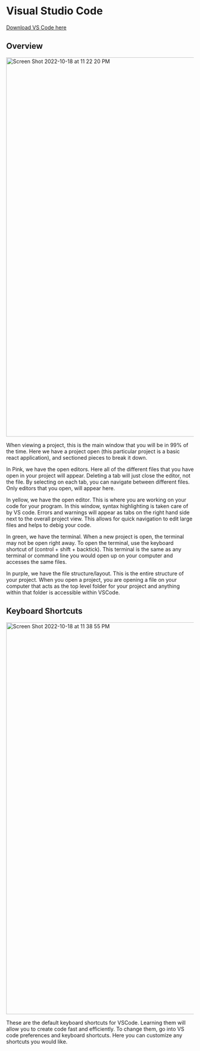 # Visual Studio Code

[Download VS Code here](https://code.visualstudio.com/download)

## Overview

<img width="1019" alt="Screen Shot 2022-10-18 at 11 22 20 PM" src="https://user-images.githubusercontent.com/59840208/196604101-b84f0735-03d4-4dee-b803-5863b0a2a702.png">

When viewing a project, this is the main window that you will be in 99% of the time.  Here we have a project open (this particular project is a basic react application), and sectioned pieces to break it down.

In Pink, we have the open editors.  Here all of the different files that you have open in your project will appear.  Deleting a tab will just close the editor, not the file.  By selecting on each tab, you can navigate between different files.  Only editors that you open, will appear here.

In yellow, we have the open editor.  This is where you are working on your code for your program.  In this window, syntax highlighting is taken care of by VS code.  Errors and warnings will appear as tabs on the right hand side next to the overall project view.  This allows for quick navigation to edit large files and helps to debig your code.

In green, we have the terminal.  When a new project is open, the terminal may not be open right away.  To open the terminal, use the keyboard shortcut of (control + shift + backtick).  This terminal is the same as any terminal or command line you would open up on your computer and accesses the same files.

In purple, we have the file structure/layout.  This is the entire structure of your project. When you open a project, you are opening a file on your computer that acts as the top level folder for your project and anything within that folder is accessible within VSCode.

## Keyboard Shortcuts

<img width="1053" alt="Screen Shot 2022-10-18 at 11 38 55 PM" src="https://user-images.githubusercontent.com/59840208/196606176-bb616d56-817a-4ef1-af82-73a27b1c8ef8.png">

These are the default keyboard shortcuts for VSCode.  Learning them will allow you to create code fast and efficiently.  To change them, go into VS code preferences and keyboard shortcuts.  Here you can customize any shortcuts you would like.
